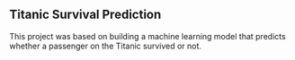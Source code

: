 ## Titanic Survival Prediction

This project was based on building a machine learning model that predicts whether a passenger on the Titanic survived or not.
